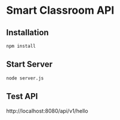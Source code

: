 # Smart Classroom API

## Installation
```
npm install
```

## Start Server
```
node server.js
```

## Test API
http://localhost:8080/api/v1/hello
